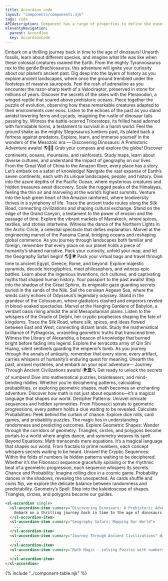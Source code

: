 ```yaml
---
title: Accordion code
layout: "components/components.njk"
tags: code
APIdescription: Component has a range of properties to define the experience in different use cases.
eleventyNavigation:
  parent: Accordion
  key: AccordionCode
---
```

<section>
<div class="ds-example">

<sl-accordion single style="inline-size: 50rem;">
  <sl-accordion-item summary="Discovering Dinosaurs: A Prehistoric Adventure">
    Embark on a thrilling journey back in time to the age of dinosaurs! Unearth fossils, learn about different
    species, and imagine what life was like when these colossal creatures roamed the Earth. From the mighty
    Tyrannosaurus rex to the gentle Brachiosaurus, this adventure will ignite your curiosity about our planet’s
    ancient past. Dig deep into the layers of history as you explore ancient landscapes, where once the ground
    trembled under the footsteps of massive sauropods. Feel the rush of adrenaline as you encounter the
    razor-sharp teeth of a Velociraptor, preserved in stone for millions of years. Discover the secrets of the
    skies with the Pteranodon, a winged reptile that soared above prehistoric oceans. Piece together the puzzle of
    evolution, observing how these remarkable creatures adapted to their environments over eons. Listen to the
    echoes of the past as you stand amidst towering ferns and cycads, imagining the rustle of dinosaur tails
    passing by. Witness the battle-scarred Triceratops, its frilled head adorned with formidable horns, a
    testament to survival in a harsh world. Feel the ground shake as the mighty Stegosaurus lumbers past, its
    plated back a fortress against predators. Explore, learn, and immerse yourself in the wonders of the Mesozoic
    era — Discovering Dinosaurs: A Prehistoric Adventure awaits! 🌎🦕🌿
  </sl-accordion-item>
  <sl-accordion-item summary="Geography Safari: Mapping Our World">
    Grab your compass and explore the globe! Discover continents, oceans, mountains, and rainforests. Study maps,
    learn about diverse cultures, and understand the impact of geography on our lives. From the Great Wall of
    China to the Amazon River, every place has a story. Let’s embark on a safari of knowledge! Navigate the vast
    expanse of Earth’s seven continents, each with its unique landscapes, people, and history. Dive into the azure
    depths of the Pacific Ocean, where mysterious creatures and hidden treasures await discovery. Scale the rugged
    peaks of the Himalayas, feeling the thin air and marveling at the world’s highest summits. Venture into the
    lush green heart of the Amazon rainforest, where biodiversity thrives in a symphony of life. Trace the ancient
    trade routes along the Silk Road, connecting civilizations and shaping cultural exchange. Stand on the edge of
    the Grand Canyon, a testament to the power of erosion and the passage of time. Explore the vibrant markets of
    Marrakech, where spices, textiles, and stories intertwine. Witness the dance of the Northern Lights in the
    Arctic Circle, a celestial spectacle that defies explanation. Marvel at the engineering marvel of the Panama
    Canal, bridging oceans and reshaping global commerce. As you journey through landscapes both familiar and
    foreign, remember that every place on our planet holds a piece of humanity’s shared narrative. Pack your
    curiosity, unfold your map, and let the Geography Safari begin! 🌎🌿🌍
  </sl-accordion-item>
  <sl-accordion-item summary="Journey Through Ancient Civilizations" disabled>
    Pack your virtual bags and travel through time to ancient Egypt, Greece, Rome, and beyond. Explore majestic
    pyramids, decode hieroglyphics, meet philosophers, and witness epic battles. Learn about the ingenious
    inventions, rich cultures, and captivating myths that shaped human history. Your passport to the past awaits!
    Step into the shadow of the Great Sphinx, its enigmatic gaze guarding secrets buried in the sands of the Nile.
    Sail the cerulean Aegean Sea, where the winds carry echoes of Odysseus’s legendary odyssey. Stand in the
    grandeur of the Colosseum, where gladiators clashed and emperors reveled in blood-soaked spectacles. Marvel at
    the Hanging Gardens of Babylon, a verdant oasis rising amidst the arid Mesopotamian plains. Listen to the
    whispers of the Oracle of Delphi, her cryptic prophecies shaping the fate of kingdoms. Trace the Silk Road,
    where silk, spices, and ideas flowed between East and West, connecting distant lands. Study the mathematical
    brilliance of Pythagoras, unraveling geometric truths that transcend time. Witness the Library of Alexandria,
    a beacon of knowledge that burned bright before fading into legend. Explore the terracotta army of Qin Shi
    Huang, silent sentinels guarding the emperor’s tomb. As you journey through the annals of antiquity, remember
    that every stone, every artifact, carries whispers of humanity’s enduring quest for meaning. Unearth the past,
    unravel mysteries, and embark on your epic adventure— Journey Through Ancient Civilizations awaits! 🌍🏛️🔍
  </sl-accordion-item>
  <sl-accordion-item summary="Math Magic - solving Puzzles with numbers">
    Get ready to unlock the secrets of numbers! Dive into mathematical puzzles, brainteasers, and mind-bending
    riddles. Whether you’re deciphering patterns, calculating probabilities, or exploring geometric shapes, math
    becomes an enchanting adventure. Discover how math is not just about equations—it’s a magical language that
    shapes our world. Decipher Patterns: Unravel intricate sequences and hidden symmetries. From Fibonacci spirals
    to geometric progressions, every pattern holds a clue waiting to be revealed. Calculate Probabilities: Peek
    behind the curtain of chance. Explore dice rolls, card games, and probability puzzles. The magic lies in
    understanding randomness and predicting outcomes. Explore Geometric Shapes: Wander through the corridors of
    geometry. Triangles, circles, and polygons become portals to a world where angles dance, and symmetry weaves
    its spell. Beyond Equations: Math transcends mere equations. It’s a magical language that shapes our world.
    From fractals to prime numbers, each concept whispers secrets waiting to be heard. Unravel the Cryptic
    Sequences: Within the folds of numbers lie hidden patterns waiting to be deciphered. Whether it’s the
    Fibonacci sequence gracefully spiraling or the rhythmic beat of a geometric progression, each sequence
    whispers its secrets. Chance and Probability: Imagine rolling dice in a cosmic game. Probability dances in the
    shadows, revealing the unexpected. As cards shuffle and coins flip, we explore the delicate balance between
    randomness and predictability. Geometry’s Spell: Step into the kaleidoscope of shapes. Triangles, circles, and
    polygons become our guides.
  </sl-accordion-item>
</sl-accordion>

</div>

<div class="ds-code">

  ```html
<sl-accordion single>
    <sl-accordion-item summary="Discovering Dinosaurs: A Prehistoric Adventure">
      Embark on a thrilling journey back in time to the age of dinosaurs...
    </sl-accordion-item>
    <sl-accordion-item summary="Geography Safari: Mapping Our World">
      ...
    </sl-accordion-item>
    <sl-accordion-item summary="Journey Through Ancient Civilizations" disabled>
      ...
    </sl-accordion-item>
    <sl-accordion-item summary="Math Magic - solving Puzzles with numbers">
      ...
    </sl-accordion-item>
</sl-accordion>
  ```

</div>
</section>  
<ds-install-info link-in-navigation package="accordion"></ds-install-info>
{% include "../component-table.njk" %}
